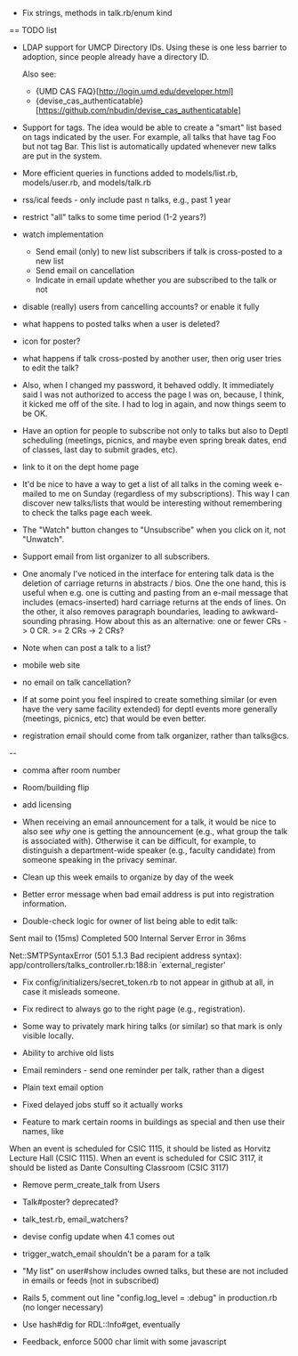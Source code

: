 * Fix strings, methods in talk.rb/enum kind

== TODO list

* LDAP support for UMCP Directory IDs.  Using these is one less
  barrier to adoption, since people already have a directory ID.

  Also see:

  * {UMD CAS FAQ}[http://login.umd.edu/developer.html]
  * {devise_cas_authenticatable}[https://github.com/nbudin/devise_cas_authenticatable]

* Support for tags.  The idea would be able to create a "smart" list
  based on tags indicated by the user.  For example, all talks that
  have tag Foo but not tag Bar.  This list is automatically updated
  whenever new talks are put in the system.

* More efficient queries in functions added to models/list.rb,
  models/user.rb, and models/talk.rb

* rss/ical feeds - only include past n talks, e.g., past 1 year

* restrict "all" talks to some time period (1-2 years?)

* watch implementation
  * Send email (only) to new list subscribers if talk is cross-posted to a new list
  * Send email on cancellation
  * Indicate in email update whether you are subscribed to the talk or not

* disable (really) users from cancelling accounts? or enable it fully

* what happens to posted talks when a user is deleted?

* icon for poster?

* what happens if talk cross-posted by another user, then orig user
  tries to edit the talk?

* Also, when I changed my password, it behaved oddly.  It immediately
  said I was not authorized to access the page I was on, because, I
  think, it kicked me off of the site.  I had to log in again, and now
  things seem to be OK.

* Have an option for people to subscribe not only to talks but also to
  Deptl scheduling (meetings, picnics, and maybe even spring break
  dates, end of classes, last day to submit grades, etc).

* link to it on the dept home page

* It'd be nice to have a way to get a list of all talks in the coming
  week e-mailed to me on Sunday (regardless of my subscriptions). This
  way I can discover new talks/lists that would be interesting without
  remembering to check the talks page each week.

* The "Watch" button changes to "Unsubscribe" when you click on it,
  not "Unwatch".

* Support email from list organizer to all subscribers.

* One anomaly I've noticed in the interface for entering talk data is
  the deletion of carriage returns in abstracts / bios.  One the one
  hand, this is useful when e.g. one is cutting and pasting from an
  e-mail message that includes (emacs-inserted) hard carriage returns
  at the ends of lines.  On the other, it also removes paragraph
  boundaries, leading to awkward-sounding phrasing.  How about this as
  an alternative: one or fewer CRs -> 0 CR.  >= 2 CRs -> 2 CRs?

* Note when can post a talk to a list?

* mobile web site

* no email on talk cancellation?

* If at some point you feel inspired to create something similar (or
  even have the very same facility extended) for deptl events more
  generally (meetings, picnics, etc) that would be even better.

* registration email should come from talk organizer, rather than talks@cs.

--

* comma after room number

* Room/building flip

* add licensing

* When receiving an email announcement for a talk, it would be nice to
  also see *why* one is getting the announcement (e.g., what group the
  talk is associated with). Otherwise it can be difficult, for
  example, to distinguish a department-wide speaker (e.g., faculty
  candidate) from someone speaking in the privacy seminar.

* Clean up this week emails to organize by day of the week

* Better error message when bad email address is put into registration information.

* Double-check logic for owner of list being able to edit talk:

Sent mail to  (15ms)
Completed 500 Internal Server Error in 36ms

Net::SMTPSyntaxError (501 5.1.3 Bad recipient address syntax):
  app/controllers/talks_controller.rb:188:in `external_register'

* Fix config/initializers/secret_token.rb to not appear in github at
  all, in case it misleads someone.

* Fix redirect to always go to the right page (e.g., registration).

* Some way to privately mark hiring talks (or similar) so that mark is
  only visible locally.

* Ability to archive old lists

* Email reminders - send one reminder per talk, rather than a digest

* Plain text email option

* Fixed delayed jobs stuff so it actually works

* Feature to mark certain rooms in buildings as special and then use
their names, like

 When an event is scheduled for CSIC 1115, it should be listed as Horvitz Lecture Hall (CSIC 1115).
 When an event is scheduled for CSIC 3117, it should be listed as Dante Consulting Classroom (CSIC 3117)

* Remove perm_create_talk from Users

* Talk#poster? deprecated?

* talk_test.rb, email_watchers?

* devise config update when 4.1 comes out

* trigger_watch_email shouldn't be a param for a talk

* "My list" on user#show includes owned talks, but these are not included in emails or feeds (not in subscribed)

* Rails 5, comment out line "config.log_level = :debug" in production.rb (no longer necessary)

* Use hash#dig for RDL::Info#get, eventually

* Feedback, enforce 5000 char limit with some javascript
